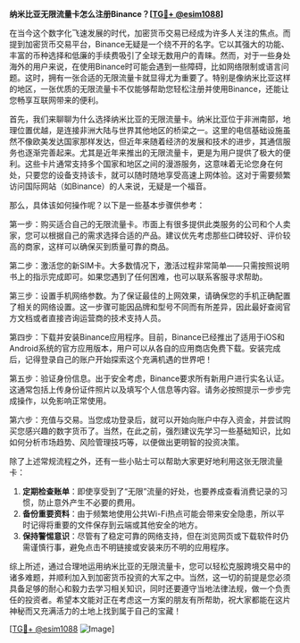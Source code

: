 **纳米比亚无限流量卡怎么注册Binance？[[TG💪+ @esim1088](https://t.me/s/esim1088)]**

在当今这个数字化飞速发展的时代，加密货币交易已经成为许多人关注的焦点。而提到加密货币交易平台，Binance无疑是一个绕不开的名字。它以其强大的功能、丰富的币种选择和低廉的手续费吸引了全球无数用户的青睐。然而，对于一些身处海外的用户来说，在使用Binance时可能会遇到一些障碍，比如网络限制或语言问题。这时，拥有一张合适的无限流量卡就显得尤为重要了。特别是像纳米比亚这样的地区，一张优质的无限流量卡不仅能够帮助您轻松注册并使用Binance，还能让您畅享互联网带来的便利。

首先，我们来聊聊为什么选择纳米比亚的无限流量卡。纳米比亚位于非洲南部，地理位置优越，是连接非洲大陆与世界其他地区的桥梁之一。这里的电信基础设施虽然不像欧美发达国家那样发达，但近年来随着经济的发展和技术的进步，其通信服务也逐渐完善起来。尤其是近年来推出的无限流量卡，更是为用户提供了极大的便利。这些卡片通常支持多个国家和地区之间的漫游服务，这意味着无论您身在何处，只要您的设备支持该卡，就可以随时随地享受高速上网体验。这对于需要频繁访问国际网站（如Binance）的人来说，无疑是一个福音。

那么，具体该如何操作呢？以下是一些基本步骤供参考：

第一步：购买适合自己的无限流量卡。市面上有很多提供此类服务的公司和个人卖家，您可以根据自己的需求选择合适的产品。建议优先考虑那些口碑较好、评价较高的商家，这样可以确保买到质量可靠的商品。

第二步：激活您的新SIM卡。大多数情况下，激活过程非常简单——只需按照说明书上的指示完成即可。如果您遇到了任何困难，也可以联系客服寻求帮助。

第三步：设置手机网络参数。为了保证最佳的上网效果，请确保您的手机正确配置了相关的网络设置。这一步骤可能因品牌和型号不同而有所差异，因此最好查阅官方文档或者直接咨询运营商的技术支持人员。

第四步：下载并安装Binance应用程序。目前，Binance已经推出了适用于iOS和Android系统的官方应用版本，用户可以从各自的应用商店免费下载。安装完成后，记得登录自己的账户开始探索这个充满机遇的世界吧！

第五步：验证身份信息。出于安全考虑，Binance要求所有新用户进行实名认证。这通常包括上传身份证件照片以及填写个人信息等内容。请务必按照提示一步步完成操作，以免影响正常使用。

第六步：充值与交易。当您成功登录后，就可以开始向账户中存入资金，并尝试购买您感兴趣的数字货币了。当然，在此之前，强烈建议先学习一些基础知识，比如如何分析市场趋势、风险管理技巧等，以便做出更明智的投资决策。

除了上述常规流程之外，还有一些小贴士可以帮助大家更好地利用这张无限流量卡：

1. **定期检查账单**：即使享受到了“无限”流量的好处，也要养成查看消费记录的习惯，防止意外产生不必要的费用。
2. **备份重要资料**：由于频繁地使用公共Wi-Fi热点可能会带来安全隐患，所以平时记得将重要的文件保存到云端或其他安全的地方。
3. **保持警惕意识**：尽管有了稳定可靠的网络支持，但在浏览网页或下载软件时仍需谨慎行事，避免点击不明链接或安装来历不明的应用程序。

综上所述，通过合理地运用纳米比亚的无限流量卡，您可以轻松克服跨境交易中的诸多难题，并顺利加入到加密货币投资的大军之中。当然，这一切的前提是您必须具备足够的耐心和毅力去学习相关知识，同时还要遵守当地法律法规，做一个负责任的投资者。希望本文能对正在考虑这一方案的朋友有所帮助，祝大家都能在这片神秘而又充满活力的土地上找到属于自己的宝藏！

[[TG💪+ @esim1088](https://t.me/s/esim1088) ![Image](https://i.postimg.cc/4NQfJmqS/Snipaste-2025-05-13-00-14-12.png)]